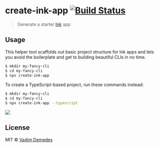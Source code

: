 # create-ink-app [![Build Status](https://travis-ci.org/vadimdemedes/create-ink-app.svg?branch=master)](https://travis-ci.org/vadimdemedes/create-ink-app)

> Generate a starter [Ink](https://github.com/vadimdemedes/ink) app


## Usage

This helper tool scaffolds out basic project structure for Ink apps and lets you avoid the boilerplate and get to building beautiful CLIs in no time.

```bash
$ mkdir my-fancy-cli
$ cd my-fancy-cli
$ npx create-ink-app
```

To create a TypeScript-based project, run these commands instead:
```bash
$ mkdir my-fancy-cli
$ cd my-fancy-cli
$ npx create-ink-app --typescript
```

![](media/demo.gif)


## License

MIT © [Vadim Demedes](https://vadimdemedes.com)
